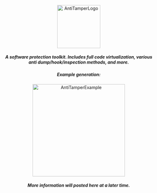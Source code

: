 <div align="center">
    <a href="https://github.com/Jimmy-Baby/JBAntiTamper_Public">
        <img src="https://user-images.githubusercontent.com/19278924/170451674-f6a21455-8433-4516-9fc2-249ca7c957ea.png" alt="AntiTamperLogo" height="140" />
    </a>
    <h5 align="center">
        A software protection toolkit. Includes full code virtualization, various anti dump/hook/inspection methods, and more.
    </h5>
    <h5 align="center">
        Example generation:
    </h5>
    <img src="https://user-images.githubusercontent.com/19278924/170453154-d25c548c-bf7a-4a2c-a199-d5a3a71e0a65.png" alt="AntiTamperExample" height="300" />
    <h5 align="center">
        More information will posted here at a later time.
    </h5>
</div>
